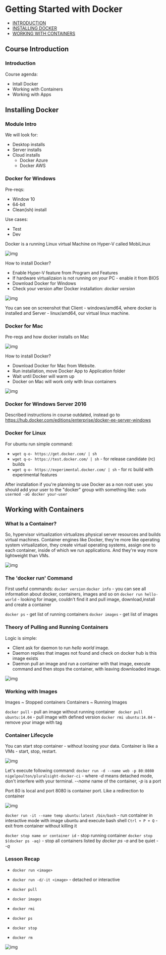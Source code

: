 # Getting Started with Docker

- [INTRODUCTION](#course-introduction)
- [INSTALLING DOCKER](#installing-docker)
- [WORKING WITH CONTAINERS](#working-with-containers)

## Course Introduction
### Introduction

Course agenda: 
* Intall Docker 
* Working with Containers 
* Working with Apps

## Installing Docker 
### Module Intro
We will look for:
* Desktop installs 
* Server installs 
* Cloud installs 
  * Docker Azure
  * Docker AWS
  
### Docker for Windows
Pre-reqs:
* Window 10 
* 64-bit
* Clean(ish) install 

Use cases:
* Test
* Dev
 
Docker is a running Linux virtual Machine on Hyper-V called MobiLinux

![img](https://github.com/Bes0n/pluralsight/blob/master/getting_started_with_docker/images/img1.JPG)

How to install Docker?

* Enable Hyper-V feature from Program and Features 
* If hardware virtualizaion is not running on your PC - enable it from BIOS
* Download Docker for Windows
* Check your version after Docker installation: *docker version*

![img](https://github.com/Bes0n/pluralsight/blob/master/getting_started_with_docker/images/img2.JPG)

You can see on screenshot that Client - windows/amd64, where docker is installed and Server - linux/amd64, our virtual linux machine. 

### Docker for Mac
Pre-reqs and how docker installs on Mac

![img](https://github.com/Bes0n/pluralsight/blob/master/getting_started_with_docker/images/img3.JPG)

How to install Docker?
* Download Docker for Mac from Website. 
* Run installation, move Docker App to Application folder
* Wait until Docker will warm up
* Docker on Mac will work only with linux containers 

![img](https://github.com/Bes0n/pluralsight/blob/master/getting_started_with_docker/images/img4.JPG)


### Docker for Windows Server 2016 
Described instructions in course outdated, instead go to https://hub.docker.com/editions/enterprise/docker-ee-server-windows

### Docker for Linux
For ubuntu run simple command:
* ``` wget q-o- https://get.docker.com/ | sh ``` 
* ``` wget q-o- https://test.docker.com/ | sh ``` - for release candidate (rc) builds
* ``` wget q-o- https://experimental.docker.com/ | sh ``` - for rc build with experimental features 

After installation if you're planning to use Docker as a non root user. you should add your user to the "docker" group with something like:
``` sudo usermod -aG docker your-user ```

## Working with Containers
### What Is a Container?

So, hypervisor virtualization virtualizes physical server resources and builds virtual machines. Container engines like Docker, they're more like operating system virtualization, they create virtual operating systems, assign one to each container, inside of which we run applications. And they're way more lightweight than VMs. 

![img](https://github.com/Bes0n/pluralsight/blob/master/getting_started_with_docker/images/img5.JPG)

### The 'docker run' Command
First useful commands:
``` docker version ```
``` docker info ``` - you can see all information about docker, containers, images and so on 
``` docker run hello-world ``` - looking for image, couldn't find it and pull image, download,install and create a container

``` docker ps ``` - get list of running containers 
``` docker images ``` - get list of images 

### Theory of Pulling and Running Containers
Logic is simple:
* Client ask for daemon to run *hello world* image. 
* Daemon replies that images not found and check on docker hub is this image exists
* Daemon pull an image and run a container with that image, execute command and then stops the container, with leaving downloaded image. 

![img](https://github.com/Bes0n/pluralsight/blob/master/getting_started_with_docker/images/img6.JPG)

### Working with Images
Images ~ Stopped containers
Containers ~ Running Images 

``` docker pull ``` - pull an image without running container
``` docker pull ubuntu:14.04```  - pull image with defined version 
``` docker rmi ubuntu:14.04 ``` - remove your image with tag 

### Container Lifecycle
You can start stop container - without loosing your data. 
Container is like a VMs - start, stop, restart. 

![img](https://github.com/Bes0n/pluralsight/blob/master/getting_started_with_docker/images/img7.JPG)

Let's execute following command: 
``` docker run -d --name web -p 80:8080 nigelpoulton/pluralsight-docker-ci ``` - where *-d* means detached mode, don't interfere with your terminal. *--name* name of the container, *-p* is a port 

Port 80 is local and port 8080 is container port. Like a redirection to container 

![img](https://github.com/Bes0n/pluralsight/blob/master/getting_started_with_docker/images/img8.JPG)

``` docker run -it --name temp ubuntu:latest /bin/bash ``` - run container in interactive mode with image ubuntu and execute bash shell 
``` Ctrl + P + Q ``` - exit from container without killing it 

``` docker stop name or container id ``` - stop running container 
``` docker stop $(docker ps -aq) ``` - stop all containers listed by *docker ps -a* and be quiet - *-q* 

### Lesson Recap

* ``` docker run <image> ``` 
* ``` docker run -d/-it <image> ``` - detached or interactive 

* ``` docker pull ```
* ``` docker images ```
* ``` docker rmi ```

* ``` docker ps ```
* ``` docker stop ```
* ``` docker rm ```

![img](https://github.com/Bes0n/pluralsight/blob/master/getting_started_with_docker/images/img9.JPG)

